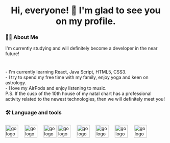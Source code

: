 
###

<h1 align="center">Hi, everyone! 👋 I'm glad to see you on my profile. </h1>

###

<h3 align="left">👩‍💻  About Me</h3>
<p align="left">I'm currently studying and will definitely become a developer in the near future!  </p>


###

<p align="left"> <br>-  I'm currently learning  React, Java Script, HTML5, CSS3. <br>-  I try to spend my free time with my family, enjoy yoga and keen on astrology. <br>- I love my AirPods and enjoy listening to music.  <br> P.S. If the cusp of the 10th house of my natal chart has a professional activity related to the newest technologies, then we will definitely meet you! </p>

###

<h3 align="left">🛠 Language and tools</h3>


###

<div align="left">          
    <img src="https://cdn.jsdelivr.net/gh/devicons/devicon/icons/javascript/javascript-original.svg" height="40" alt="go logo"  />
  <img width="12" />
      <img src="https://cdn.jsdelivr.net/gh/devicons/devicon/icons/html5/html5-original.svg" height="40" alt="go logo"  />
  <img width="12" />
            <img src="https://cdn.jsdelivr.net/gh/devicons/devicon/icons/css3/css3-original.svg" 
          height="40" alt="go logo"  />
            <img src="https://cdn.jsdelivr.net/gh/devicons/devicon/icons/figma/figma-original.svg"           
          height="40" alt="go logo"  />
  <img width="12" />
  <img src="https://cdn.jsdelivr.net/gh/devicons/devicon/icons/redux/redux-original.svg" height="40" alt="go logo"  />
  <img width="12" />
  <img src="https://cdn.jsdelivr.net/gh/devicons/devicon/icons/slack/slack-original.svg" height="40" alt="go logo"  />
    <img width="12" />
   <img src="https://cdn.jsdelivr.net/gh/devicons/devicon/icons/vscode/vscode-original.svg" height="40" alt="go logo"  />
    <img width="12" />
            <img src="https://cdn.jsdelivr.net/gh/devicons/devicon/icons/webpack/webpack-original.svg" 
          height="40" alt="go logo"  />
    <img width="12" />

          
</div>



